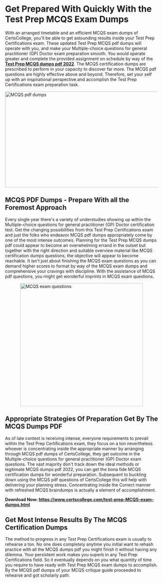 <h1><strong>Get Prepared With Quickly With the Test Prep MCQS Exam Dumps&nbsp;</strong></h1>
<p><span style="font-weight: 400;">With an arranged timetable and an efficient  MCQS exam dumps of CertsCollege, you'll be able to get astounding results inside your Test Prep Certifications exam. These updated Test Prep MCQS pdf dumps will operate with you, and make your Multiple-choice questions for general practitioner (GP) Doctor exam preparation smooth. You would operate greater and complete the provided assignment on schedule by way of the <strong><a href="https://www.certscollege.com/test-prep-MCQS-exam-dumps.html">Test Prep MCQS dumps pdf 2022</a></strong>. The MCQS certification dumps are prescribed to perform in your capacity to discover far more. The  MCQS pdf questions are highly effective above and beyond. Therefore, set your self up with an inspirational perspective and accomplish the Test Prep Certifications exam preparation task.&nbsp;</span></p>
<p><span style="font-weight: 400;"><img style="display: block; margin-left: auto; margin-right: auto;" src="https://i.ibb.co/CPDK3ps/Yellow-and-Blue-Initiative-Blog-Banner.png" alt="MCQS pdf dumps" width="559" height="315" /></span></p>
<h2><strong>MCQS PDF Dumps - Prepare With all the Foremost Approach</strong></h2>
<p><span style="font-weight: 400;">Every single year there's a variety of understudies showing up within the Multiple-choice questions for general practitioner (GP) Doctor certification test. Get the changing possibilities from this Test Prep Certifications exam and just the folks who endeavor MCQS pdf dumps appropriately come by one of the most intense outcomes. Planning for the Test Prep MCQS dumps pdf could appear to become an overwhelming errand in the outset but together with the right direction and suitable overview material like MCQS certification dumps questions, the objective will appear to become reachable. It isn't just about finishing the MCQS exam questions as you can demand higher scores to format by way of the MCQS exam dumps and comprehensive your cravings with discipline. With the assistance of MCQS pdf questions, you might get wonderful imprints in MCQS exam questions.</span></p>
<p><span style="font-weight: 400;"><a href="https://tinyurl.com/y5kjddoq"><img style="display: block; margin-left: auto; margin-right: auto;" src="https://i.ibb.co/9tMrhdY/Teacher-Appreciation-Invitation.png" alt="MCQS exam questions " width="404" height="404" /></a></span></p>
<h2><strong>Appropriate Strategies Of Preparation Get By The MCQS Dumps PDF</strong></h2>
<p><span style="font-weight: 400;">As of late contest is receiving intense, everyone requirements to prevail within the Test Prep Certifications exam, they focus on a ton nevertheless whoever is concentrating inside the appropriate manner by arranging through MCQS pdf dumps of CertsCollege, they get outcome in the Multiple-choice questions for general practitioner (GP) Doctor exam questions. The vast majority don't track down the ideal methods or legitimate MCQS dumps pdf 2022, you can get the bona fide MCQS certification dumps for wonderful preparation. Subsequent to buckling down using the  MCQS pdf questions of CertsCollege this will help with delivering your planning stress. Concentrating inside the Correct manner with refreshed MCQS braindumps is actually a element of accomplishment.</span></p>
<p><span style="font-weight: 400;"><strong>Download Now: <a href="https://www.certscollege.com/test-prep-MCQS-exam-dumps.html">https://www.certscollege.com/test-prep-MCQS-exam-dumps.html</a></strong></span></p>
<h2><strong>Get Most Intense Results By The MCQS Certification Dumps</strong></h2>
<p><span style="font-weight: 400;">The method to progress in any Test Prep Certifications exam is usually to rehearse a ton. No one does completely anytime you initial want to rehash practice with all the MCQS dumps pdf you might finish it without having any dilemma. Your persistent work makes you superb in any Test Prep Certifications field. So it eventually depends on you what quantity of time you require to have ready with Test Prep MCQS exam dumps to accomplish. By the MCQS pdf dumps of your MCQS critique guide proceeded to rehearse and got scholarly path.</span></p>
